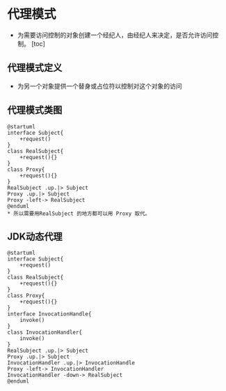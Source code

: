 # 代理模式
* 为需要访问控制的对象创建一个经纪人，由经纪人来决定，是否允许访问控制。
[toc]

## 代理模式定义
* 为另一个对象提供一个替身或占位符以控制对这个对象的访问

## 代理模式类图
```puml
@startuml
interface Subject{
    +request()
}
class RealSubject{
    +request(){}
}
class Proxy{
    +request(){}
}
RealSubject .up.|> Subject
Proxy .up.|> Subject
Proxy -left-> RealSubject
@enduml
* 所以需要用RealSubject 的地方都可以用 Proxy 取代。
```

## JDK动态代理
```puml
@startuml
interface Subject{
    +request()
}
class RealSubject{
    +request(){}
}
class Proxy{
    +request(){}
}
interface InvocationHandle{
    invoke()
}
class InvocationHandler{
    invoke()
}
RealSubject .up.|> Subject
Proxy .up.|> Subject
InvocationHandler .up.|> InvocationHandle
Proxy -left-> InvocationHandler
InvocationHandler -down-> RealSubject
@enduml
```